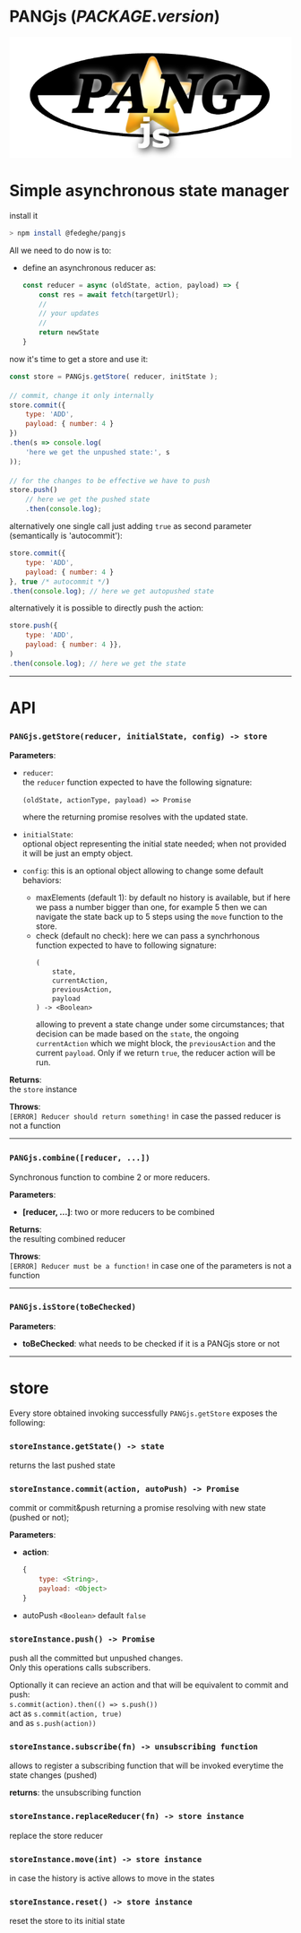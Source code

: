 # PANGjs ($PACKAGE.version$)

![alt text](https://github.com/fedeghe/pangjs/blob/main/pangjs.png?raw=true "Pang js")


# Simple asynchronous state manager

install it 
``` sh
> npm install @fedeghe/pangjs
```

All we need to do now is to:  
- define an asynchronous reducer as:
    ``` js
    const reducer = async (oldState, action, payload) => {
        const res = await fetch(targetUrl);
        //
        // your updates 
        // 
        return newState
    }
    ```


now it's time to get a store and use it:


``` js  
const store = PANGjs.getStore( reducer, initState );

// commit, change it only internally
store.commit({
    type: 'ADD',
    payload: { number: 4 }
})
.then(s => console.log(
    'here we get the unpushed state:', s
));

// for the changes to be effective we have to push
store.push()
    // here we get the pushed state
    .then(console.log);
```
alternatively one single call just adding `true` as second parameter (semantically is 'autocommit'): 
``` js
store.commit({
    type: 'ADD',
    payload: { number: 4 }
}, true /* autocommit */) 
.then(console.log); // here we get autopushed state
```

alternatively it is possible to directly push the action:
``` js
store.push({
    type: 'ADD',
    payload: { number: 4 }},
)
.then(console.log); // here we get the state
```

---

# API

### `PANGjs.getStore(reducer, initialState, config) -> store`

**Parameters**: 
- `reducer`:  
    the `reducer` function expected to have the following signature:  

    `(oldState, actionType, payload) => Promise`    

     where the returning promise resolves with the updated state.

- `initialState`:  
    optional object representing the initial state needed; when not provided it will be just an empty object.

- `config`:  this is an optional object allowing to change some default behaviors:
    - maxElements (default 1): 
        by default no history is available, but if here we pass a number bigger than one, for example 5 then we can navigate the state back up to 5 steps using the `move` function to the store.
    - check (default no check):
        here we can pass a synchrhonous function expected to have to following signature:
        ```
        (
            state, 
            currentAction,
            previousAction,
            payload
        ) -> <Boolean>
        ```
        allowing to prevent a state change under some circumstances; that decision can be made based on the `state`, the ongoing `currentAction` which we might block, the `previousAction` and the current `payload`. Only if we return `true`, the reducer action will be run.

**Returns**:  
the `store` instance  

**Throws**:  
`[ERROR] Reducer should return something!` in case the passed reducer is not a function

---

### `PANGjs.combine([reducer, ...])`

Synchronous function to combine 2 or more reducers.

**Parameters**:
- **[reducer, ...]**:
    two or more reducers to be combined

**Returns**:  
the resulting combined reducer

**Throws**:  
`[ERROR] Reducer must be a function!` in case one of the parameters is not a function  

---

### `PANGjs.isStore(toBeChecked)`

**Parameters**: 
- **toBeChecked**:
    what needs to be checked if it is a PANGjs store or not

---

# store

Every store obtained invoking successfully `PANGjs.getStore` exposes the following:

### `storeInstance.getState() -> state`

returns the last pushed state

### `storeInstance.commit(action, autoPush) -> Promise`

commit or commit&push returning a promise resolving with new state (pushed or not); 

**Parameters**: 
- **action**:
    ```js
    {
        type: <String>,
        payload: <Object>
    }
    ```
- autoPush `<Boolean>` default `false`



### `storeInstance.push() -> Promise`
push all the committed but unpushed changes.  
Only this operations calls subscribers.  

Optionally it can recieve an action and that will be equivalent to commit and push:  
`s.commit(action).then(() => s.push())`  
act as
`s.commit(action, true)`  
and as
`s.push(action))`


### `storeInstance.subscribe(fn) -> unsubscribing function`

allows to register a subscribing function that will be invoked everytime the state changes (pushed)  

**returns**:  the unsubscribing function

### `storeInstance.replaceReducer(fn) -> store instance`

replace the store reducer

### `storeInstance.move(int) -> store instance`

in case the history is active allows to move in the states

### `storeInstance.reset() -> store instance`

reset the store to its initial state